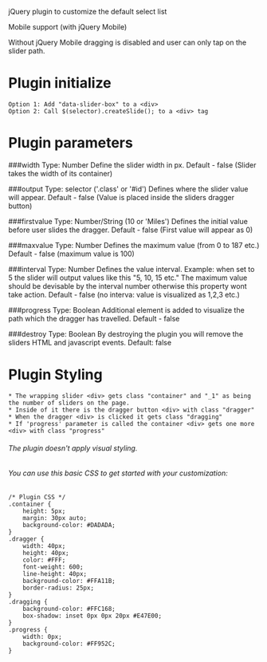jQuery plugin to customize the default select list

Mobile support (with jQuery Mobile)

Without jQuery Mobile dragging is disabled and user can only tap on the slider path.

#	Plugin initialize
	Option 1: Add "data-slider-box" to a <div>
	Option 2: Call $(selector).createSlide(); to a <div> tag

#	Plugin parameters
###width
	Type: Number
	Define the slider width in px.
	Default - false (Slider takes the width of its container)

###output
	Type: selector ('.class' or '#id')
	Defines where the slider value will appear.
	Default - false (Value is placed inside the sliders dragger button)
	
###firstvalue
	Type: Number/String (10 or 'Miles')
	Defines the initial value before user slides the dragger.
	Default - false (First value will appear as 0)
	
###maxvalue
	Type: Number
	Defines the maximum value (from 0 to 187 etc.)
	Default - false (maximum value is 100)
	
###interval
	Type: Number
	Defines the value interval. Example: when set to 5 the slider will output values like this "5, 10, 15 etc."
	The maximum value should be devisable by the interval number otherwise this property wont take action.
	Default - false (no interva: value is visualized as 1,2,3 etc.)
	
###progress
	Type: Boolean
	Additional element is added to visualize the path which the dragger has travelled.
	Default - false
	
###destroy
	Type: Boolean
	By destroying the plugin you will remove the sliders HTML and javascript events.
	Default: false
	
#	Plugin Styling
	* The wrapping slider <div> gets class "container" and "_1" as being the number of sliders on the page.
	* Inside of it there is the dragger button <div> with class "dragger"
	* When the dragger <div> is clicked it gets class "dragging"
	* If 'progress' parameter is called the container <div> gets one more <div> with class "progress"

###### 	The plugin doesn't apply visual styling.
###### 	You can use this basic CSS to get started with your customization:

	/* Plugin CSS */
	.container {
		height: 5px;
		margin: 30px auto;
		background-color: #DADADA;
	}
	.dragger {
		width: 40px;
		height: 40px;
		color: #FFF;
		font-weight: 600;
		line-height: 40px;
		background-color: #FFA11B;
		border-radius: 25px;
	}
	.dragging {
		background-color: #FFC168;
		box-shadow: inset 0px 0px 20px #E47E00;
	}
	.progress {
		width: 0px;
		background-color: #FF952C;
	}
